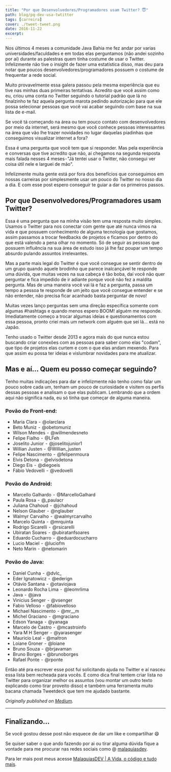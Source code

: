 ```yaml
---
title: "Por que Desenvolvedores/Programadores usam Twitter? 😇"
path: blog/pq-dev-usa-twtitter
tags: [carreira]
cover: ./tweet-tweet.png
date: 2016-11-22
excerpt: 
---
```


Nos últimos 4 meses a comunidade Java Bahia me fez andar por varias universidades/faculdades e em todas elas perguntamos (não andei sozinho por aí) durante as palestras quem tinha costume de usar o Twitter. Infelizmente não tive o insight de fazer uma estatística disso, mas deu para notar que poucos desenvolvedores/programadores possuem o costume de frequentar a rede social.

Muito provavelmente essa galera passou pela mesma experiência que eu tive nas minhas duas primeiras tentativas. Acredito que você assim como eu, criou uma conta no Twitter seguindo o tutorial padrão que lá no finalzinho te faz aquela pergunta marota pedindo autorização para que ele possa selecionar pessoas que você vai acabar seguindo com base na sua lista de e-mail.

Se você tá começando na área ou tem pouco contato com desenvolvedores por meio da internet, será mesmo que você conhece pessoas interessantes na área que vão lhe trazer novidades no lugar daquelas piadinhas que conseguimos visualizar internet a fora?

Essa é uma pergunta que você tem que si responder. Mas pela experiência e conversas que tive acredito que não, aí chegamos na segunda resposta mais falada nesses 4 meses - "Já tentei usar o Twitter, não consegui ver coisa útil nele e larguei de mão".

Infelizmente muita gente está por fora dos benefícios que conseguimos em nossas carreiras por simplesmente usar um pouco do Twitter no nosso dia a dia. E com esse post espero conseguir te guiar a dar os primeiros passos.

## Por que Desenvolvedores/Programadores usam Twitter?

Essa é uma pergunta que na minha visão tem uma resposta muito simples. Usamos o Twitter para nos conectar com gente que até nunca vimos na vida e que possuem conhecimento de alguma tecnologia que gostamos, assim passamos a trocar feedbacks de projetos e ficamos por dentro do que está valendo a pena olhar no momento. Só de seguir as pessoas que possuem influência na sua área de estudo isso já lhe faz poupar um tempo absurdo pulando assuntos irrelevantes.

Mas a parte mais legal do Twitter é que você consegue se sentir dentro de um grupo quando aquele brodinho que parece inalcançável te responde uma dúvida, que muitas vezes na sua cabeça é tão boba, daí você não quer perguntar e fica impedido de ir adiante porque você não fez a maldita pergunta. Mas de uma maneira você vai lá e faz a pergunta, passa um tempo a pessoa te responde de um jeito que você consegue entender e se não entender, não precisa ficar acanhado basta perguntar de novo!

Muitas vezes lanço perguntas sem uma direção específica somente com algumas #hashtags e quando menos espero BOOM! alguém me responde. Imediatamente começo a trocar algumas ideias e questionamentos com essa pessoa, pronto criei mais um network com alguém que sei lá… está no Japão.

Tenho usado o Twitter desde 2013 e agora mais do que nunca estou buscando criar conexões com as pessoas para saber como elas "codam", que tipo de projetos elas curtem e com o que elas andam mexendo. Para que assim eu possa ter ideias e vislumbrar novidades para me atualizar.

## Mas e aí… Quem eu posso começar seguindo?

Tenho muitas indicações para dar e infelizmente não tenho como falar um pouco sobre cada um, tenham um pouco de curiosidade e visitem os perfis dessas pessoas e analisam o que elas publicam. Lembrando que a ordem aqui não significa nada, eu só tinha que começar de alguma maneira.

### Povão do Front-end:

* Maria Clara  -  @olarclara
* Beto Muniz  -  @obetomuniz
* Wilson Mendes  -  @willmendesneto
* Felipe Fialho  -  @LFeh
* Joselito Junior  -  @joselitojunior1
* Willian Justen  -  @Willian_justen
* Felipe Nascimento  -  @felipenmoura
* Elvis Detona  -  @elvisdetona
* Diego Eis  -  @diegoeis
* Fábio Vedovelli  -  @vedovelli

### Povão do Android:

* Marcello Galhardo  -  @MarcelloGalhard
* Paula Rosa  -  @\_paulacr
* Juliana Chahoud  -  @jchahoud
* Nelson Glauber  -  @nglauber
* Walmyr Carvalho  -  @walmyrcarvalho
* Marcelo Quinta  -  @mrquinta
* Rodrigo Sicarelli  -  @rsicarelli
* Ubiratan Soares  -  @ubiratanfsoares
* Eduardo Cucharro  -  @eduardocucharro
* Lucio Maciel  -  @luciofm
* Neto Marin  -  @netomarin

### Povão do Java:

* Daniel Cunha  -  @dvlc\_
* Eder Ignatowicz  -  @ederign
* Otávio Santana  -  @otaviojava
* Leonardo Rocha Lima  -  @leomrlima
* Java  -  @java
* Vinicius Senger  -  @vsenger
* Fabio Velloso  -  @fabiovelloso
* Michael Nascimento  -  @mr\_\_m
* Michel Graciano  -  @mgraciano
* Edson Yanaga  -  @yanaga
* Marcelo de Castro  -  @mcastroinfo
* Yara M H Senger  -  @yarasenger
* Mauricio Leal  -  @maltron
* Loiane Groner  -  @loiane
* Bruno Souza  -  @brjavaman
* Bruno Borges  -  @brunoborges
* Rafael Ponte  -  @rponte


Então até pra escrever esse post fui solicitando ajuda no Twitter e aí nasceu essa lista bem recheada para vocês. E como dica final tentem criar lista no Twitter para organizar melhor os assuntos (vou montar um outro texto explicando como tirar proveito disso) e também uma ferramenta muito bacana chamada Tweetdeck que tem me ajudado bastante.

_Originally published on [Medium](https://medium.com/tableless/por-que-desenvolvedores-programadores-usam-twitter-b37cc9fcde23)._

---

## Finalizando…

Se você gostou desse post não esquece de dar um like e compartilhar 😄

Se quiser saber o que ando fazendo por ai ou tirar alguma dúvida fique a vontade para me procurar nas redes sociais como @ [malaquiasdev](https://twitter.com/malaquiasdev).

Para ler mais post meus acesse [MalaquiasDEV | A Vida, o código e tudo mais](http://malaquias.dev).
